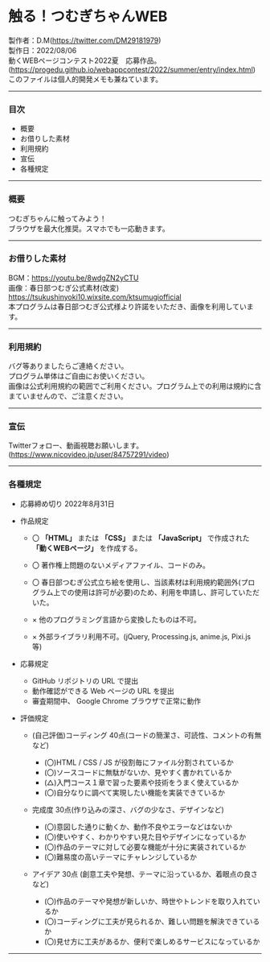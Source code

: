 # 触る！つむぎちゃんWEB
製作者：D.M(https://twitter.com/DM29181979)  
製作日：2022/08/06  
動くWEBページコンテスト2022夏　応募作品。  
(https://progedu.github.io/webappcontest/2022/summer/entry/index.html)  
このファイルは個人的開発メモも兼ねています。  

***
### 目次
- 概要
- お借りした素材
- 利用規約
- 宣伝
- 各種規定

***
### 概要
つむぎちゃんに触ってみよう！  
ブラウザを最大化推奨。スマホでも一応動きます。  

***
### お借りした素材
BGM：https://youtu.be/8wdgZN2yCTU  
画像：春日部つむぎ公式素材(改変) https://tsukushinyoki10.wixsite.com/ktsumugiofficial  
本プログラムは春日部つむぎ公式様より許諾をいただき、画像を利用しています。  

***
### 利用規約
バグ等ありましたらご連絡ください。  
プログラム単体はご自由にお使いください。  
画像は公式利用規約の範囲でご利用ください。プログラム上での利用は規約に含まていませんので、ご注意ください。  

***
### 宣伝
Twitterフォロー、動画視聴お願いします。(https://www.nicovideo.jp/user/84757291/video)

***
### 各種規定

- 応募締め切り
2022年8月31日

- 作品規定
   - 〇 **「HTML」** または **「CSS」** または **「JavaScript」** で作成された **「動くWEBページ」** を作成する。
   - 〇 著作権上問題のないメディアファイル、コードのみ。
   - 〇 春日部つむぎ公式立ち絵を使用し、当該素材は利用規約範囲外(プログラム上での使用は許可が必要)のため、利用を申請し、許可していただいた。
   
   - × 他のプログラミング言語から変換したものは不可。
   - × 外部ライブラリ利用不可。(jQuery, Processing.js, anime.js, Pixi.js 等)

- 応募規定
   - GitHub リポジトリの URL で提出
   - 動作確認ができる Web ページの URL を提出
   - 審査期間中、 Google Chrome ブラウザで正常に動作
   
- 評価規定
   - (自己評価)コーディング 40点(コードの簡潔さ、可読性、コメントの有無など)
     - (〇)HTML / CSS / JS が役割毎にファイル分割されているか
     - (〇)ソースコードに無駄がないか、見やすく書かれているか
     - (△)入門コース１章で習った要素や技術をうまく使えているか
     - (〇)自分なりに調べて実現したい機能を実装できているか
     
   - 完成度 30点(作り込みの深さ、バグの少なさ、デザインなど)
     - (〇)意図した通りに動くか、動作不良やエラーなどはないか
     - (〇)使いやすく、わかりやすい見た目やデザインになっているか
     - (〇)作品のテーマに対して必要な機能が十分に実装されているか
     - (〇)難易度の高いテーマにチャレンジしているか
     
   - アイデア 30点 (創意工夫や発想、テーマに沿っているか、着眼点の良さなど)
     - (〇)作品のテーマや発想が新しいか、時世やトレンドを取り入れているか
     - (〇)コーディングに工夫が見られるか、難しい問題を解決できているか
     - (〇)見せ方に工夫があるか、便利で楽しめるサービスになっているか
     
***
